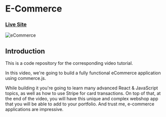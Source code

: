 # E-Commerce
### [Live Site](https://commerce-js.netlify.app/)

![eCommerce](https://i.ibb.co/mH9SNNq/Build-an-e-commerce-1.png)

## Introduction
This is a code repository for the corresponding video tutorial. 

In this video, we're going to build a fully functional eCommerce application using commerce.js. 

While building it you're going to learn many advanced React & JavaScript topics, as well as how to use Stripe for card transactions. On top of that, at the end of the video, you will have this unique and complex webshop app that you will be able to add to your portfolio. And trust me, e-commerce applications are impressive. 
